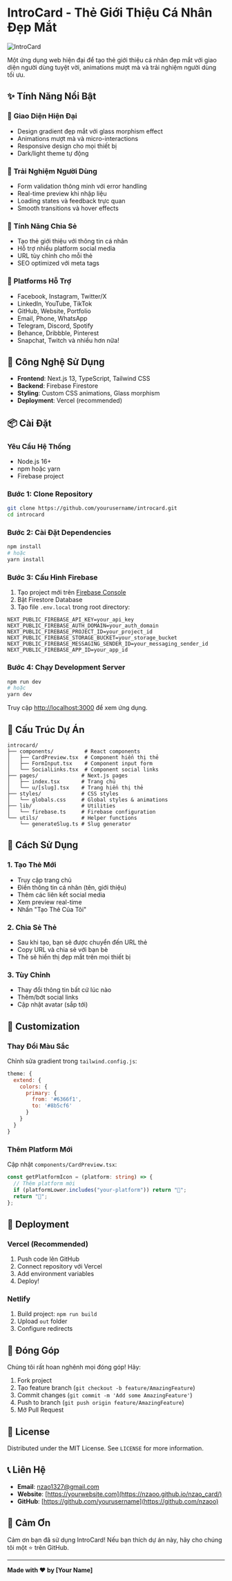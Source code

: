 # IntroCard - Thẻ Giới Thiệu Cá Nhân Đẹp Mắt

![IntroCard](https://img.shields.io/badge/IntroCard-✨%20Beautiful%20Personal%20Cards-blue?style=for-the-badge&logo=react)

Một ứng dụng web hiện đại để tạo thẻ giới thiệu cá nhân đẹp mắt với giao diện người dùng tuyệt vời, animations mượt mà và trải nghiệm người dùng tối ưu.

## ✨ Tính Năng Nổi Bật

### 🎨 **Giao Diện Hiện Đại**

- Design gradient đẹp mắt với glass morphism effect
- Animations mượt mà và micro-interactions
- Responsive design cho mọi thiết bị
- Dark/light theme tự động

### 📱 **Trải Nghiệm Người Dùng**

- Form validation thông minh với error handling
- Real-time preview khi nhập liệu
- Loading states và feedback trực quan
- Smooth transitions và hover effects

### 🔗 **Tính Năng Chia Sẻ**

- Tạo thẻ giới thiệu với thông tin cá nhân
- Hỗ trợ nhiều platform social media
- URL tùy chỉnh cho mỗi thẻ
- SEO optimized với meta tags

### 🎯 **Platforms Hỗ Trợ**

- Facebook, Instagram, Twitter/X
- LinkedIn, YouTube, TikTok
- GitHub, Website, Portfolio
- Email, Phone, WhatsApp
- Telegram, Discord, Spotify
- Behance, Dribbble, Pinterest
- Snapchat, Twitch và nhiều hơn nữa!

## 🚀 Công Nghệ Sử Dụng

- **Frontend**: Next.js 13, TypeScript, Tailwind CSS
- **Backend**: Firebase Firestore
- **Styling**: Custom CSS animations, Glass morphism
- **Deployment**: Vercel (recommended)

## 📦 Cài Đặt

### Yêu Cầu Hệ Thống

- Node.js 16+
- npm hoặc yarn
- Firebase project

### Bước 1: Clone Repository

```bash
git clone https://github.com/yourusername/introcard.git
cd introcard
```

### Bước 2: Cài Đặt Dependencies

```bash
npm install
# hoặc
yarn install
```

### Bước 3: Cấu Hình Firebase

1. Tạo project mới trên [Firebase Console](https://console.firebase.google.com/)
2. Bật Firestore Database
3. Tạo file `.env.local` trong root directory:

```env
NEXT_PUBLIC_FIREBASE_API_KEY=your_api_key
NEXT_PUBLIC_FIREBASE_AUTH_DOMAIN=your_auth_domain
NEXT_PUBLIC_FIREBASE_PROJECT_ID=your_project_id
NEXT_PUBLIC_FIREBASE_STORAGE_BUCKET=your_storage_bucket
NEXT_PUBLIC_FIREBASE_MESSAGING_SENDER_ID=your_messaging_sender_id
NEXT_PUBLIC_FIREBASE_APP_ID=your_app_id
```

### Bước 4: Chạy Development Server

```bash
npm run dev
# hoặc
yarn dev
```

Truy cập [http://localhost:3000](http://localhost:3000) để xem ứng dụng.

## 🎨 Cấu Trúc Dự Án

```
introcard/
├── components/          # React components
│   ├── CardPreview.tsx  # Component hiển thị thẻ
│   ├── FormInput.tsx    # Component input form
│   └── SocialLinks.tsx  # Component social links
├── pages/              # Next.js pages
│   ├── index.tsx       # Trang chủ
│   └── u/[slug].tsx    # Trang hiển thị thẻ
├── styles/             # CSS styles
│   └── globals.css     # Global styles & animations
├── lib/                # Utilities
│   └── firebase.ts     # Firebase configuration
└── utils/              # Helper functions
    └── generateSlug.ts # Slug generator
```

## 🎯 Cách Sử Dụng

### 1. Tạo Thẻ Mới

- Truy cập trang chủ
- Điền thông tin cá nhân (tên, giới thiệu)
- Thêm các liên kết social media
- Xem preview real-time
- Nhấn "Tạo Thẻ Của Tôi"

### 2. Chia Sẻ Thẻ

- Sau khi tạo, bạn sẽ được chuyển đến URL thẻ
- Copy URL và chia sẻ với bạn bè
- Thẻ sẽ hiển thị đẹp mắt trên mọi thiết bị

### 3. Tùy Chỉnh

- Thay đổi thông tin bất cứ lúc nào
- Thêm/bớt social links
- Cập nhật avatar (sắp tới)

## 🎨 Customization

### Thay Đổi Màu Sắc

Chỉnh sửa gradient trong `tailwind.config.js`:

```javascript
theme: {
  extend: {
    colors: {
      primary: {
        from: '#6366f1',
        to: '#8b5cf6'
      }
    }
  }
}
```

### Thêm Platform Mới

Cập nhật `components/CardPreview.tsx`:

```typescript
const getPlatformIcon = (platform: string) => {
  // Thêm platform mới
  if (platformLower.includes("your-platform")) return "🎯";
  return "🔗";
};
```

## 🚀 Deployment

### Vercel (Recommended)

1. Push code lên GitHub
2. Connect repository với Vercel
3. Add environment variables
4. Deploy!

### Netlify

1. Build project: `npm run build`
2. Upload `out` folder
3. Configure redirects

## 🤝 Đóng Góp

Chúng tôi rất hoan nghênh mọi đóng góp! Hãy:

1. Fork project
2. Tạo feature branch (`git checkout -b feature/AmazingFeature`)
3. Commit changes (`git commit -m 'Add some AmazingFeature'`)
4. Push to branch (`git push origin feature/AmazingFeature`)
5. Mở Pull Request

## 📄 License

Distributed under the MIT License. See `LICENSE` for more information.

## 📞 Liên Hệ

- **Email**: nzao1327@gmail.com
- **Website**: [https://yourwebsite.com](https://nzaoo.github.io/nzao_card/)
- **GitHub**: [https://github.com/yourusername](https://github.com/nzaoo)

## 🙏 Cảm Ơn

Cảm ơn bạn đã sử dụng IntroCard! Nếu bạn thích dự án này, hãy cho chúng tôi một ⭐ trên GitHub.

---

**Made with ❤️ by [Your Name]**
